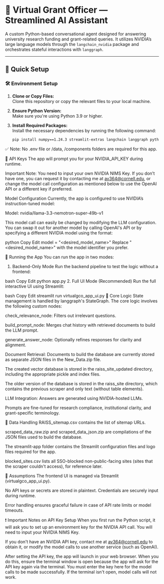 # 🧠 Virtual Grant Officer — Streamlined AI Assistant

A custom Python-based conversational agent designed for answering university research funding and grant-related queries. It utilizes NVIDIA’s large language models through the `langchain_nvidia` package and orchestrates stateful interactions with `langgraph`.

---

## 🔧 Quick Setup

### 🛠 Environment Setup

1. **Clone or Copy Files:**  
   Clone this repository or copy the relevant files to your local machine.

2. **Ensure Python Version:**  
   Make sure you're using Python 3.9 or higher.

3. **Install Required Packages:**  
   Install the necessary dependencies by running the following command:

   ```bash
   pip install numpy==1.24.3 streamlit-extras langchain langgraph python-dotenv openai sentence-transformers

✅ Note: No .env file or /data, /components folders are required for this app.

🔑 API Keys
The app will prompt you for your NVIDIA_API_KEY during runtime.

Important Note: You need to input your own NVIDIA NIMS Key. If you don’t have one, you can request it by contacting me at av364@cornell.edu, or change the model call configuration as mentioned below to use the OpenAI API or a different key if preferred.

Model Configuration
Currently, the app is configured to use NVIDIA’s instruction-tuned model:

Model: nvidia/llama-3.3-nemotron-super-49b-v1

This model call can easily be changed by modifying the LLM configuration. You can swap it out for another model by calling OpenAI's API or by specifying a different NVIDIA model using the format:

python
Copy
Edit
model = "<desired_model_name>"
Replace "<desired_model_name>" with the model identifier you prefer.

🚀 Running the App
You can run the app in two modes:

1. Backend-Only Mode
Run the backend pipeline to test the logic without a frontend:

bash
Copy
Edit
python app.py
2. Full UI Mode (Recommended)
Run the full interactive UI using Streamlit:

bash
Copy
Edit
streamlit run virtualgco_app_ui.py
🧩 Core Logic
State management is handled by langgraph's StateGraph. The core logic involves the following custom nodes:

check_relevance_node: Filters out irrelevant questions.

build_prompt_node: Merges chat history with retrieved documents to build the LLM prompt.

generate_answer_node: Optionally refines responses for clarity and alignment.

Document Retrieval:
Documents to build the database are currently stored as separate JSON files in the New_Data.zip file.

The created vector database is stored in the raiss_site_updated directory, including the appropriate pickle and index files.

The older version of the database is stored in the raiss_site directory, which contains the previous scraper and only text (without table elements).

LLM Integration:
Answers are generated using NVIDIA-hosted LLMs.

Prompts are fine-tuned for research compliance, institutional clarity, and grant-specific terminology.

📂 Data Handling
RAISS_sitemap.csv contains the list of sitemap URLs.

scraped_data_raw.zip and scraped_data_json.zip are compilations of the JSON files used to build the database.

The streamlit-app folder contains the Streamlit configuration files and logo files required for the app.

blocked_sites.csv lists all SSO-blocked non-public-facing sites (sites that the scraper couldn't access), for reference later.

📌 Assumptions
The frontend UI is managed via Streamlit (virtualgco_app_ui.py).

No API keys or secrets are stored in plaintext. Credentials are securely input during runtime.

Error handling ensures graceful failure in case of API rate limits or model timeouts.

❗ Important Notes on API Key Setup
When you first run the Python script, it will ask you to set up an environment key for the NVIDIA API call. You will need to input your NVIDIA NIMS Key.

If you don't have an NVIDIA API key, contact me at av364@cornell.edu to obtain it, or modify the model calls to use another service (such as OpenAI).

After setting the API key, the app will launch in your web browser. When you do this, ensure the terminal window is open because the app will ask for the API key again via the terminal. You must enter the key here for the model calls to be made successfully. If the terminal isn't open, model calls will not work.

